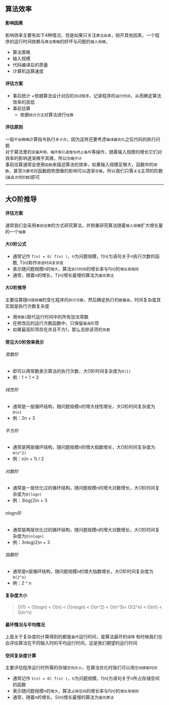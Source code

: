 ## 算法效率

#### 影响因素
影响效率主要有如下4种情况，但是如果只关注`算法自身`，抛开其他因素，一个程序的运行时间依赖与`算法策略`的好坏与问题的`输入规模`，
- 算法策略
- 输入规模
- 代码编译后的质量
- 计算机运算速度

#### 评估方案
- 事后统计
    +依据算法设计对应的`测试程序`，记录程序的`运行时间`，从而确定算法效率的高低
- 事前估算
    + 依据`统计方法`对算法进行`估算`

#### 评估原则
一般`不会精确`计算指令执行`多少次`，因为这样还要考虑`编译器优化`之后代码的执行问题
<br/>
对于算法里的`变量声明，循环索引递增与终止条件`等操作，随着输入规模的增长它们对效率的影响逐渐微乎其微，所以`忽略不计`
<br/>
事前估算通常会使用`函数`来描述算法的效率，如果输入规模足够大，函数中的`常数`、甚至`次要项`对函数趋势图像的影响可以逐渐`忽略`，所以我们只需`关注`主项的阶数(`最高次项阶数`)即可

---

## 大O阶推导

#### 评估方案
通常我们会采用`事前估算`的方式研究算法，并侧重研究算法随着`输入规模`扩大增长量的一个`抽象`

#### 大O阶公式
- 通常记作 `T(n) = O( f(n) )`，n为问题规模，f(n)为语句关于n执行次数的函数, T(n)称作`渐进时间复杂度`
- 表示随问题规模n的`增大`，算法`执行时间`的增长率与f(n)的`增长率相同`
- 通常，随着n的增长，T(n)增长最慢的算法为`最优算法`

#### 大O阶推导
主要估算随`问题规模`的变化程序的`执行次数`，然后确定执行的`数量级`，时间复杂度其实就是执行次数复杂度

- 用`常数1`取代运行时间中的所有加法常数
- 在修改后的运行次数函数中，只保留`最高阶`项
- 如果最高阶项存在并且不为1，那么去除该项的`系数`

#### 常见大O阶效率表示

###### 常数阶
- 即可以用常数表示算法的执行次数，大O阶时间复杂度为`O(1)`
- 例：1 + 1 + 3

###### 线性阶
- 通常是一层循环结构，随问题规模n的增大线性增长，大O阶时间复杂度为`O(n)`
- 例：2n + 3

###### 平方阶
- 通常是两层循环结构，随问题规模n的增大指数增长，大O阶时间复杂度为`O(n^2)`
- 例：n(n + 1) / 2

###### 对数阶
- 通常是一层优化过的循环结构，随问题规模n的增大对数增长，大O阶时间复杂度为`O(logn)`
- 例：3log(2)n + 3

###### nlogn阶
- 通常是两层优化过的循环结构，随问题规模n的增大对数增长，大O阶时间复杂度为`O(nlogn)`
- 例：3nlog(2)n + 3

###### 指数阶
- 通常是n层循环结构，随问题规模n的增大指数增长，大O阶时间复杂度为`O(2^n)`
- 例：2 ^ n

#### 复杂度大小
> O(1) < O(logn) < O(n) < O(nlogn) < O(n^2) < O(n^3)< O(2^n) < O(n!) < O(n^n)

#### 最坏情况与平均情况
上面关于复杂度的计算得到的都是`最坏`运行时间，是算法最坏的`保障`
有时候我们也会评估算法在不同输入时的平均运行时间，这是我们期望的运行时间

#### 空间复杂度计算
主要评估程序运行时所需的存储`空间大小`，在算法优化时我们可以用`空间换取时间`

- 通常记作 `S(n) = O( f(n) )`，n为问题规模，f(n)为语句关于n所占存储空间的函数
- 表示随问题规模n的`增大`，算法`占用空间`的增长率与f(n)的`增长率相同`
- 通常，随着n的增长，S(n)增长最慢的算法为`最优算法`
